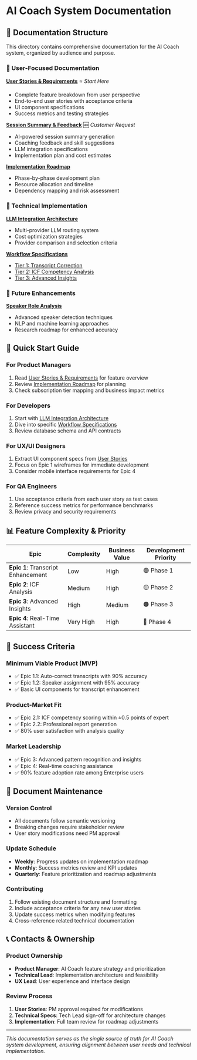# AI Coach System Documentation

## 📁 Documentation Structure

This directory contains comprehensive documentation for the AI Coach system, organized by audience and purpose.

### 🎯 User-Focused Documentation

**[User Stories & Requirements](./user-stories.md)** ⭐ *Start Here*
- Complete feature breakdown from user perspective
- End-to-end user stories with acceptance criteria
- UI component specifications
- Success metrics and testing strategies

**[Session Summary & Feedback](./session-summary-feedback.md)** 🆕 *Customer Request*
- AI-powered session summary generation
- Coaching feedback and skill suggestions
- LLM integration specifications
- Implementation plan and cost estimates

**[Implementation Roadmap](./implementation-roadmap.md)**
- Phase-by-phase development plan
- Resource allocation and timeline
- Dependency mapping and risk assessment

### 🔧 Technical Implementation

**[LLM Integration Architecture](./technical/llm-integration-architecture.md)**
- Multi-provider LLM routing system
- Cost optimization strategies
- Provider comparison and selection criteria

**[Workflow Specifications](./technical/workflows/)**
- [Tier 1: Transcript Correction](./technical/workflows/transcript-correction.md)
- [Tier 2: ICF Competency Analysis](./technical/workflows/icf-analysis.md) 
- [Tier 3: Advanced Insights](./technical/workflows/insight-generation.md)

### 🔮 Future Enhancements

**[Speaker Role Analysis](./research/speaker-role-analysis.md)**
- Advanced speaker detection techniques
- NLP and machine learning approaches
- Research roadmap for enhanced accuracy

## 🚀 Quick Start Guide

### For Product Managers
1. Read [User Stories & Requirements](./user-stories.md) for feature overview
2. Review [Implementation Roadmap](./implementation-roadmap.md) for planning
3. Check subscription tier mapping and business impact metrics

### For Developers
1. Start with [LLM Integration Architecture](./technical/llm-integration-architecture.md)
2. Dive into specific [Workflow Specifications](./technical/workflows/)
3. Review database schema and API contracts

### For UX/UI Designers
1. Extract UI component specs from [User Stories](./user-stories.md)
2. Focus on Epic 1 wireframes for immediate development
3. Consider mobile interface requirements for Epic 4

### For QA Engineers
1. Use acceptance criteria from each user story as test cases
2. Reference success metrics for performance benchmarks
3. Review privacy and security requirements

## 📊 Feature Complexity & Priority

| Epic | Complexity | Business Value | Development Priority |
|------|------------|----------------|---------------------|
| **Epic 1**: Transcript Enhancement | Low | High | 🟢 Phase 1 |
| **Epic 2**: ICF Analysis | Medium | High | 🟡 Phase 2 |
| **Epic 3**: Advanced Insights | High | Medium | 🟠 Phase 3 |
| **Epic 4**: Real-Time Assistant | Very High | High | 🔴 Phase 4 |

## 🎯 Success Criteria

### Minimum Viable Product (MVP)
- ✅ Epic 1.1: Auto-correct transcripts with 90% accuracy
- ✅ Epic 1.2: Speaker assignment with 95% accuracy
- ✅ Basic UI components for transcript enhancement

### Product-Market Fit
- ✅ Epic 2.1: ICF competency scoring within ±0.5 points of expert
- ✅ Epic 2.2: Professional report generation
- ✅ 80% user satisfaction with analysis quality

### Market Leadership
- ✅ Epic 3: Advanced pattern recognition and insights
- ✅ Epic 4: Real-time coaching assistance
- ✅ 90% feature adoption rate among Enterprise users

## 🔄 Document Maintenance

### Version Control
- All documents follow semantic versioning
- Breaking changes require stakeholder review
- User story modifications need PM approval

### Update Schedule
- **Weekly**: Progress updates on implementation roadmap
- **Monthly**: Success metrics review and KPI updates
- **Quarterly**: Feature prioritization and roadmap adjustments

### Contributing
1. Follow existing document structure and formatting
2. Include acceptance criteria for any new user stories
3. Update success metrics when modifying features
4. Cross-reference related technical documentation

## 📞 Contacts & Ownership

### Product Ownership
- **Product Manager**: AI Coach feature strategy and prioritization
- **Technical Lead**: Implementation architecture and feasibility
- **UX Lead**: User experience and interface design

### Review Process
1. **User Stories**: PM approval required for modifications
2. **Technical Specs**: Tech Lead sign-off for architecture changes
3. **Implementation**: Full team review for roadmap adjustments

---

*This documentation serves as the single source of truth for AI Coach system development, ensuring alignment between user needs and technical implementation.*